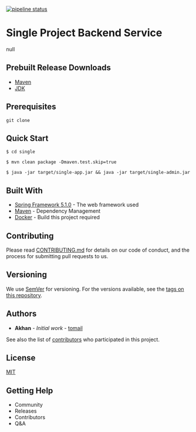 [![pipeline status](http://192.168.0.152/yukang/phoenix/badges/master/pipeline.svg)](http://192.168.0.152/yukang/phoenix/commits/master)
# Single Project Backend Service

null

## Prebuilt Release Downloads
* [Maven](http://maven.apache.org/download.cgi)
* [JDK](https://www.oracle.com/technetwork/java/javase/downloads)

## Prerequisites

```
git clone 
```

## Quick Start

```
$ cd single
```

```
$ mvn clean package -Dmaven.test.skip=true
```
```
$ java -jar target/single-app.jar && java -jar target/single-admin.jar
```


## Built With

* [Spring Framework 5.1.0](https://docs.spring.io/spring/docs/5.1.x/javadoc-api/) - The web framework used
* [Maven](https://maven.apache.org/) - Dependency Management
* [Docker](https://docs.docker.com/develop/) - Build this project required

## Contributing

Please read [CONTRIBUTING.md](https://gist.github.com/PurpleBooth/b24679402957c63ec426) for details on our code of conduct, and the process for submitting pull requests to us.

## Versioning

We use [SemVer](http://semver.org/) for versioning. For the versions available, see the [tags on this repository](http://192.168.0.152/yukang/phoenix/tags). 

## Authors

* **Akhan** - *Initial work* - <a href='mailto:wzysz888@gmail.com'>tomail</a>

See also the list of [contributors](http://192.168.0.152/backend) who participated in this project.

## License

[MIT](http://opensource.org/licenses/MIT)

## Getting Help
- Community
- Releases
- Contributors
- Q&A
